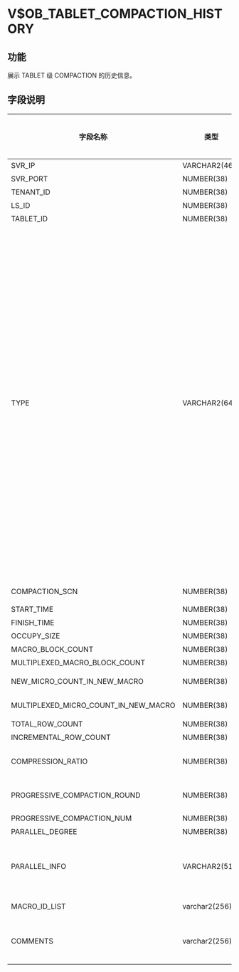 V$OB_TABLET_COMPACTION_HISTORY 
===================================================

功能 
-------------------

展示 TABLET 级 COMPACTION 的历史信息。

字段说明 
----------------------



|                 字段名称                 |      类型       | 是否可以为 NULL |                                                                                                                                                                                                                  描述                                                                                                                                                                                                                  |
|--------------------------------------|---------------|------------|--------------------------------------------------------------------------------------------------------------------------------------------------------------------------------------------------------------------------------------------------------------------------------------------------------------------------------------------------------------------------------------------------------------------------------------|
| SVR_IP                               | VARCHAR2(46)  | NO         | 服务器 IP 地址                                                                                                                                                                                                                                                                                                                                                                                                                            |
| SVR_PORT                             | NUMBER(38)    | NO         | 服务器端口号                                                                                                                                                                                                                                                                                                                                                                                                                               |
| TENANT_ID                            | NUMBER(38)    | NO         | 租户 ID                                                                                                                                                                                                                                                                                                                                                                                                                                |
| LS_ID                                | NUMBER(38)    | NO         | 日志流 ID                                                                                                                                                                                                                                                                                                                                                                                                                               |
| TABLET_ID                            | NUMBER(38)    | NO         | 数据分片 ID                                                                                                                                                                                                                                                                                                                                                                                                                              |
| TYPE                                 | VARCHAR2(64)  | NO         | Compaction 的类型：<ul><li>`MDS_TABLE_MERGE`：将系统的元数据按照 SSTable 的格式持久化到磁盘里。</li> <li>`MAJOR_MERGE`：租户级合并</li> <li>`MEDIUM_MERGE`：分区级合并</li> <li>`MINI_MERGE`：Mini Compaction，将 MemTable 转变成 Mini SSTable。</li> <li>`MINOR_MERGE`：Minor Compaction，多个 Mini SSTable 或多个 Mini SSTable 与 Minor SSTable 合成一个 Minor SSTable。</li> <li>`META_MAJOR_MERGE`：一种特殊的 Compaction 类型，是将某个指定时间点之前的数据合成一个 Meta Major SSTable，其数据格式与 Major SSTable 一样，不包含多版本数据和未提交事务数据。</li></ul>    |
| COMPACTION_SCN                              | NUMBER(38)    | NO         | 合并版本：minor 为 snapshot_version                                                                                                                                                                                                                                                                                                                                                                                                        |
| START_TIME                           | NUMBER(38)    | NO         | 开始时间                                                                                                                                                                                                                                                                                                                                                                                                                                 |
| FINISH_TIME                          | NUMBER(38)    | NO         | 结束时间                                                                                                                                                                                                                                                                                                                                                                                                                                 |
| OCCUPY_SIZE                          | NUMBER(38)    | NO         | 数据量                                                                                                                                                                                                                                                                                                                                                                                                                                  |
| MACRO_BLOCK_COUNT                    | NUMBER(38)    | NO         | 宏块数                                                                                                                                                                                                                                                                                                                                                                                                                                  |
| MULTIPLEXED_MACRO_BLOCK_COUNT        | NUMBER(38)    | NO         | 重用宏块数                                                                                                                                                                                                                                                                                                                                                                                                                                |
| NEW_MICRO_COUNT_IN_NEW_MACRO         | NUMBER(38)    | NO         | 新生成宏块中的新微块数                                                                                                                                                                                                                                                                                                                                                                                                                          |
| MULTIPLEXED_MICRO_COUNT_IN_NEW_MACRO | NUMBER(38)    | NO         | 新生成宏块中的重用微块数                                                                                                                                                                                                                                                                                                                                                                                                                         |
| TOTAL_ROW_COUNT                      | NUMBER(38)    | NO         | 总行数                                                                                                                                                                                                                                                                                                                                                                                                                                  |
| INCREMENTAL_ROW_COUNT                | NUMBER(38)    | NO         | 新输出的行                                                                                                                                                                                                                                                                                                                                                                                                                                |
| COMPRESSION_RATIO                    | NUMBER(38)    | NO         | 新数据的压缩率：新增宏块数据在压缩后/压缩前比率                                                                                                                                                                                                                                                                                                                                                                                                             |
| PROGRESSIVE_COMPACTION_ROUND         | NUMBER(38)    | NO         | 渐近合并当前轮次。如果为全量合并，该列为 -1                                                                                                                                                                                                                                                                                                                                                                                                              |
| PROGRESSIVE_COMPACTION_NUM           | NUMBER(38)    | NO         | 渐近合并总轮次                                                                                                                                                                                                                                                                                                                                                                                                                              |
| PARALLEL_DEGREE                      | NUMBER(38)    | NO         | 并行度                                                                                                                                                                                                                                                                                                                                                                                                                                  |
| PARALLEL_INFO                        | VARCHAR2(512) | NO         | 并行任务信息，会展示并行任务扫描的数据量/运行时间/输出的数据量的统计信息（min/max/avg）                                                                                                                                                                                                                                                                                                                                                                                   |
|MACRO_ID_LIST    |varchar2(256)    |NO   |输出的宏块列表，宏块列表过长则不展示    |
|COMMENTS    |varchar2(256)    |NO   |记录曾经失败的compaction历史信息、本次compaction的耗时采集信息等    |

